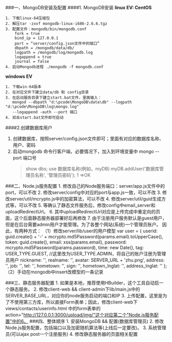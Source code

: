 ###一、MongoDB安装及配置
####1. MongoDB安装
**linux EV: CentOS**

	1. 下载linux-64压缩包
	2. 解压tar -zxvf mongodb-linux-i686-2.6.6.tgz
	3. 配置文件：mongodb/bin/mongodb.conf
		fork = true 
		bind_ip = 127.0.0.1
		port = “server/config.json文件中的端口”
		dbpath = /mongodb/data/db/ 
		logpath = /mongodb/log/mongodb.log
		logappend = true
		journal = false 
	4. 启动Mongodb进程 ./mongodb -f mongodb.conf


**windows EV**
	
	1. 下载win-64版本
	2. 在对应文件下建立data/db 和 config目录
	3. 在启动服务目录下建立start.bat文件，里面输入：
	   mongod --dbpath "d:\pcode\MongoDB\data\db" --logpath "d:\pcode\MongoDB\log\mongo.log" 
	   --logappend -auth --port 端口
    4. 双击start.bat文件即可启动

####2.创建数据库用户
1. 创建数据库，按照server/config.json文件即可；里面有对应的数据库名称、用户、密码
2. 启动mongodb 命令行客户端，必要情况下，加入到环境变量中
   mongo --port 端口号
   > show dbs;
   > use 数据库名称(例如，myDB)
   > myDB.addUser('数据库管理员名称', '管理员密码');
   > 1 =>OK	
     
###二、Node.js服务配置
	1. 修改自己的Node服务端口：server/app.js文件中的port，可以不改
	2. 修改server/config中对应的port与app.js一致，可以不改
	3. 修改server/util/mcrypto.js中的加密算法，可以不改
	4. 修改server/util/guid生成方式等，可以不改
	5. 等确认了静态文件服务后，修改config中email_server和uploadRedirectUrl。
	6. 其中uploadRedirectUrl对应是上传完成中重定向的页面，这个后面静态服务器部署好后再修改
	7. 由于注册用户服务默认是guest用户，但是在后台需要admin用户才能管理。为了各整个网站(系统)一个管理员账户。
	因此，有两种方式：
	（1）修改server/lib/user的用户模型
	var user = {
            userid: guid.create() + '-' + mcrypto.md5Password(params.email).toUpperCase(),
            token: guid.create(),
            email: xss(params.email),
            password: mcrypto.md5Password(params.password),
            time: new Date(),
            tag: USER_TYPE.GUEST, //这里改为USER_TYPE.ADMIN，将自己的账户注册为管理员用户
            nickname: '',
            realname: '',
            avatar: SERVER_URL + 'zhu.png',
            address: '',
            job: '',
            tel: '',
            hometown: '',
            sign: '',
            hometown_lnglat: '',
            address_lnglat: ''
        };
     （2）手动在mongodb中insert改模型的一条记录


###三、静态服务器配置
	1. 如果是本地，推荐使用HBuilder，这个工具自动启一个静态服务。
	2. 修改client-web && client-admin下lib/main.js中的SERVER_BASE_URL，对应你的node服务启动的端口和IP
	3. 上传配置，这里是为了不使用第三方库，所以直接Form表单；因此，修改client-web下views/contacts/userinfo.html
	  中的form表单的action="http://127.0.0.1:3000/upload/img/"这个对应第二个"Node.js服务配置"中的6。
###四、整体顺序
	1. 安装MongoDB && 配置(数据库管理员) 
	2. 修改Node.js服务配置，包括端口以及加密随机算法等(上线后一定要改)。
	3. 系统管理员(可以ajax post一个注册服务) 
	4. 修改静态服务器的页面相关配置




